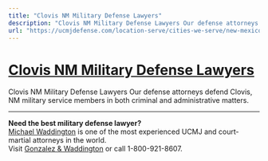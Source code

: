 ```yaml
---
title: "Clovis NM Military Defense Lawyers"
description: "Clovis NM Military Defense Lawyers Our defense attorneys defend Clovis, NM military service members in both criminal and administrative matters."
url: "https://ucmjdefense.com/location-serve/cities-we-serve/new-mexico-military-defense-lawyers/clovis-nm-military-defense-lawyers.html"
---
```


# [Clovis NM Military Defense Lawyers](https://ucmjdefense.com/location-serve/cities-we-serve/new-mexico-military-defense-lawyers/clovis-nm-military-defense-lawyers.html)

Clovis NM Military Defense Lawyers Our defense attorneys defend Clovis, NM military service members in both criminal and administrative matters.

---

**Need the best military defense lawyer?**  
[Michael Waddington](https://ucmjdefense.com/attorneys/michael-stewart-waddington-partner.html) is one of the most experienced UCMJ and court-martial attorneys in the world.  
Visit [Gonzalez & Waddington](https://ucmjdefense.com) or call 1-800-921-8607.
